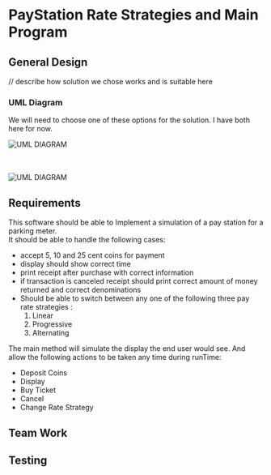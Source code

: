 # PayStation Rate Strategies and Main Program

## General Design
// describe how solution we chose works and is suitable here
### UML Diagram

We will need to choose one of these options for the solution. I have both here for now.

![UML DIAGRAM](https://github.com/laserball32/02-McShane-Schultz-TeamEffort-/raw/staging/UML(Option3).png)
<br>
<br>
<br>


![UML DIAGRAM](https://github.com/laserball32/02-McShane-Schultz-TeamEffort-/raw/staging/Option4.png)

## Requirements
This software should be able to Implement a simulation of a pay station for a parking meter. <br>
It should be able to handle the following cases: <br>
- accept 5, 10 and 25 cent coins for payment
- display should show correct time
- print receipt after purchase with correct information
- if transaction is canceled receipt should print correct amount of money returned and correct denominations 
- Should be able to switch between any one of the following three pay rate strategies : <br>
  1. Linear
  2. Progressive 
  3. Alternating 
  
The main method will simulate the display the end user would see. And allow the following actions to be taken any time during runTime: <br>
- Deposit Coins
- Display
- Buy Ticket
- Cancel
- Change Rate Strategy

## Team Work

## Testing
